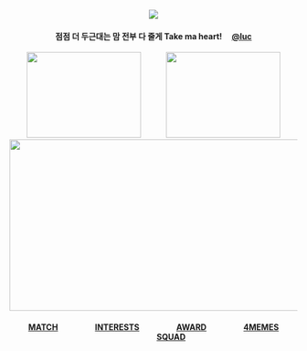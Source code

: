 <div id="text" align="center">
⠀⠀⠀
⠀⠀⠀⠀⠀⠀⠀⠀

<div id="text" align="center">

![](https://komarev.com/ghpvc/?username=destroy-boys&style=plastic&color=000000&label=_Ptian_&base=1000)
<div id="text" align="center">

#### 점점 더 두근대는 맘 전부 다 줄게 Take ma heart! ⠀ [@luc](https://github.com/5atoru) 

<div id="text" align="center">

<img src=https://i.postimg.cc/kgV0YZ0X/Untitled128-20251002220137.png width="200" height="150"> ⠀⠀⠀⠀<img src=https://i.postimg.cc/fWB1zDs1/Untitled128-20251002220057.png width="200" height="150">
[<img src=https://i.postimg.cc/85ZnwmPw/Untitled126.png width="570" height="300">](https://rentry.co/cuntier)
#### [MATCH](https://rentry.co/nwjns) ⠀⠀⠀⠀⠀⠀[INTERESTS](https://listography.com/getos) ⠀⠀⠀⠀⠀⠀[AWARD](https://github.com/pt-awards) ⠀⠀⠀⠀⠀⠀[4MEMES](https://github.com/destroy-boys) ⠀⠀⠀⠀⠀⠀[SQUAD](https://github.com/polysquad)

⠀⠀⠀⠀⠀⠀

